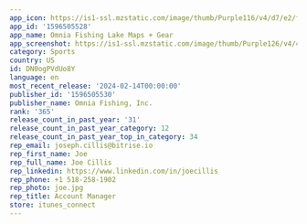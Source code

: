 ```yaml
---
app_icon: https://is1-ssl.mzstatic.com/image/thumb/Purple116/v4/d7/e2/fe/d7e2fee8-5e1f-b831-59c8-b8d627837476/AppIcon-0-0-1x_U007emarketing-0-7-0-85-220.png/1024x1024bb.png
app_id: '1596505528'
app_name: Omnia Fishing Lake Maps + Gear
app_screenshot: https://is1-ssl.mzstatic.com/image/thumb/Purple126/v4/44/47/96/4447963b-52c6-6448-f2ee-1ad027242e9d/4608af16-75ce-4624-9c7c-9cbd52c8aad0_Screen_1_-_1242x2208.jpg/1242x2208bb.png
category: Sports
country: US
id: DN0ogPVdUo8Y
language: en
most_recent_release: '2024-02-14T00:00:00'
publisher_id: '1596505530'
publisher_name: Omnia Fishing, Inc.
rank: '365'
release_count_in_past_year: '31'
release_count_in_past_year_category: 12
release_count_in_past_year_top_in_category: 34
rep_email: joseph.cillis@bitrise.io
rep_first_name: Joe
rep_full_name: Joe Cillis
rep_linkedin: https://www.linkedin.com/in/joecillis
rep_phone: +1 518-258-1902
rep_photo: joe.jpg
rep_title: Account Manager
store: itunes_connect
---
```


